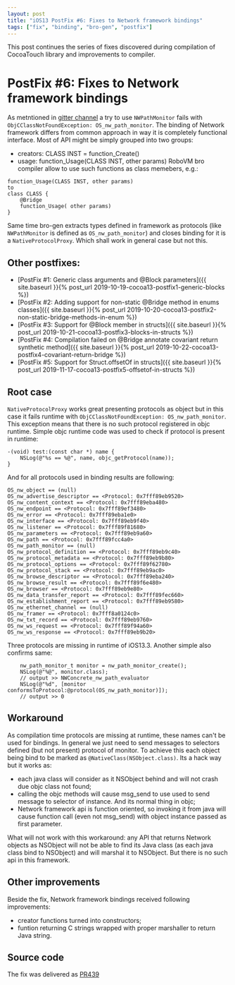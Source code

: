 ```yaml
---
layout: post
title: "iOS13 PostFix #6: Fixes to Network framework bindings"
tags: ["fix", "binding", "bro-gen", "postfix"]
---
```

This post continues the series of fixes discovered during compilation of CocoaTouch library and improvements to compiler.
# PostFix #6: Fixes to Network framework bindings


As metntioned in [gitter channel](https://gitter.im/MobiVM/robovm?at=5de4787632df1245cbc8959a) a try to use `NWPathMonitor` fails with `ObjCClassNotFoundException: OS_nw_path_monitor`. The binding of Network framework differs from common approach in way it is completely functional interface. Most of API might be simply grouped into two groups:
- creators: CLASS INST = function_Create()
- usage: function_Usage(CLASS INST, other params)
RoboVM bro compiler allow to use such functions as class memebers, e.g.:
```
function_Usage(CLASS INST, other params)
to
class CLASS {
    @Bridge
    function_Usage( other params)
}
```

Same time bro-gen extracts types defined in framework as protocols (like `NWPathMonitor` is defined as `OS_nw_path_monitor`) and closes binding for it is a `NativeProtocolProxy`. Which shall work in general case but not this.
<!-- more -->
## Other postfixes:
* [PostFix #1: Generic class arguments and @Block parameters]({{ site.baseurl }}{% post_url 2019-10-19-cocoa13-postfix1-generic-blocks %})
* [PostFix #2: Adding support for non-static @Bridge method in enums classes]({{ site.baseurl }}{% post_url 2019-10-20-cocoa13-postfix2-non-static-bridge-methods-in-enum %})
* [PostFix #3: Support for @Block member in structs]({{ site.baseurl }}{% post_url 2019-10-21-cocoa13-postfix3-blocks-in-structs %})
* [PostFix #4: Compilation failed on @Bridge annotate covariant return synthetic method]({{ site.baseurl }}{% post_url 2019-10-22-cocoa13-postfix4-covariant-return-bridge %})
* [PostFix #5: Support for Struct.offsetOf in structs]({{ site.baseurl }}{% post_url 2019-11-17-cocoa13-postfix5-offsetof-in-structs %})

## Root case
`NativeProtocolProxy` works great presenting protocols as object but in this case it fails runtime with `ObjCClassNotFoundException: OS_nw_path_monitor`. This exception means that there is no such protocol registered in objc runtime. Simple objc runtime code was used to check if protocol is present in runtime:
```objc
-(void) test:(const char *) name {
    NSLog(@"%s == %@", name, objc_getProtocol(name));
}
```
And for all protocols used in binding results are following:
```
OS_nw_object == (null)
OS_nw_advertise_descriptor == <Protocol: 0x7fff89eb9520>
OS_nw_content_context == <Protocol: 0x7fff89eba480>
OS_nw_endpoint == <Protocol: 0x7fff89ef3480>
OS_nw_error == <Protocol: 0x7fff89eba1e0>
OS_nw_interface == <Protocol: 0x7fff89eb9f40>
OS_nw_listener == <Protocol: 0x7fff89f81680>
OS_nw_parameters == <Protocol: 0x7fff89eb9a60>
OS_nw_path == <Protocol: 0x7fff89fcc4a0>
OS_nw_path_monitor == (null)
OS_nw_protocol_definition == <Protocol: 0x7fff89eb9c40>
OS_nw_protocol_metadata == <Protocol: 0x7fff89eb9b80>
OS_nw_protocol_options == <Protocol: 0x7fff89f62780>
OS_nw_protocol_stack == <Protocol: 0x7fff89eb9ac0>
OS_nw_browse_descriptor == <Protocol: 0x7fff89eba240>
OS_nw_browse_result == <Protocol: 0x7fff89f6e480>
OS_nw_browser == <Protocol: 0x7fff89eb9e80>
OS_nw_data_transfer_report == <Protocol: 0x7fff89fec660>
OS_nw_establishment_report == <Protocol: 0x7fff89eb9580>
OS_nw_ethernet_channel == (null)
OS_nw_framer == <Protocol: 0x7fff8a0124c0>
OS_nw_txt_record == <Protocol: 0x7fff89eb9760>
OS_nw_ws_request == <Protocol: 0x7fff89f94a60>
OS_nw_ws_response == <Protocol: 0x7fff89eb9b20>
```

Three protocols are missing in runtime of iOS13.3. Another simple also confirms same:
```objc
    nw_path_monitor_t monitor = nw_path_monitor_create();
    NSLog(@"%@", monitor.class);
    // output >> NWConcrete_nw_path_evaluator
    NSLog(@"%d", [monitor conformsToProtocol:@protocol(OS_nw_path_monitor)]);
    // output >> 0
```

## Workaround
As compilation time protocols are missing at runtime, these names can't be used for bindings. In general we just need to send messages to selectors defined (but not present) protocol of monitor. To achieve this each object being bind to be marked as `@NativeClass(NSObject.class)`. Its a hack way but it works as:
- each java class will consider as it NSObject behind and will not crash due objc class not found;
- calling the objc methods will cause msg_send to use used to send message to selector of instance. And its normal thing in objc;
- Network framework api is function oriented, so invoking it from java will cause function call (even not msg_send) with object instance passed as first parameter.

What will not work with this workaround: any API that returns Network objects as NSObject will not be able to find its Java class (as each java class bind to NSObject) and will marshal it to NSObject. But there is no such api in this framework.

## Other improvements
Beside the fix, Network framework bindings received following improvements:
- creator functions turned into constructors;
- funtion returning C strings wrapped with proper marshaller to return Java string.

## Source code
The fix was delivered as [PR439](https://github.com/MobiVM/robovm/pull/439)

